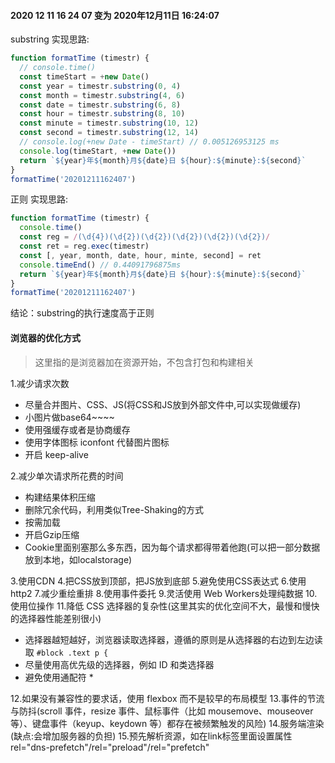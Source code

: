 #### 2020 12 11 16 24 07 变为 2020年12月11日 16:24:07

substring 实现思路:
```javascript
function formatTime (timestr) {
  // console.time()
  const timeStart = +new Date()
  const year = timestr.substring(0, 4)
  const month = timestr.substring(4, 6)
  const date = timestr.substring(6, 8)
  const hour = timestr.substring(8, 10)
  const minute = timestr.substring(10, 12)
  const second = timestr.substring(12, 14)
  // console.log(+new Date - timeStart) // 0.005126953125 ms
  console.log(timeStart, +new Date())
  return `${year}年${month}月${date}日 ${hour}:${minute}:${second}`
}
formatTime('20201211162407')
```
正则 实现思路:
```javascript
function formatTime (timestr) {
  console.time()
  const reg = /(\d{4})(\d{2})(\d{2})(\d{2})(\d{2})(\d{2})/
  const ret = reg.exec(timestr)
  const [, year, month, date, hour, minte, second] = ret
  console.timeEnd() // 0.44091796875ms
  return `${year}年${month}月${date}日 ${hour}:${minute}:${second}`
}
formatTime('20201211162407')
```
结论：substring的执行速度高于正则


#### 浏览器的优化方式
> 这里指的是浏览器加在资源开始，不包含打包和构建相关

1.减少请求次数
  - 尽量合并图片、CSS、JS(将CSS和JS放到外部文件中,可以实现做缓存)
  - 小图片做base64~~~~
  - 使用强缓存或者是协商缓存
  - 使用字体图标 iconfont 代替图片图标
  - 开启 keep-alive

2.减少单次请求所花费的时间
  - 构建结果体积压缩
  - 删除冗余代码，利用类似Tree-Shaking的方式
  - 按需加载
  - 开启Gzip压缩
  - Cookie里面别塞那么多东西，因为每个请求都得带着他跑(可以把一部分数据放到本地，如localstorage)

3.使用CDN
4.把CSS放到顶部，把JS放到底部
5.避免使用CSS表达式
6.使用http2
7.减少重绘重排
8.使用事件委托
9.灵活使用 Web Workers处理纯数据
10.使用位操作
11.降低 CSS 选择器的复杂性(这里其实的优化空间不大，最慢和慢快的选择器性能差别很小)
 - 选择器越短越好，浏览器读取选择器，遵循的原则是从选择器的右边到左边读取 `#block .text p {`
 - 尽量使用高优先级的选择器，例如 ID 和类选择器
 - 避免使用通配符 *

12.如果没有兼容性的要求话，使用 flexbox 而不是较早的布局模型
13.事件的节流与防抖(scroll 事件，resize 事件、鼠标事件（比如 mousemove、mouseover 等）、键盘事件（keyup、keydown 等）都存在被频繁触发的风险)
14.服务端渲染(缺点:会增加服务器的负担)
15.预先解析资源，如在link标签里面设置属性 rel="dns-prefetch"/rel="preload"/rel="prefetch"